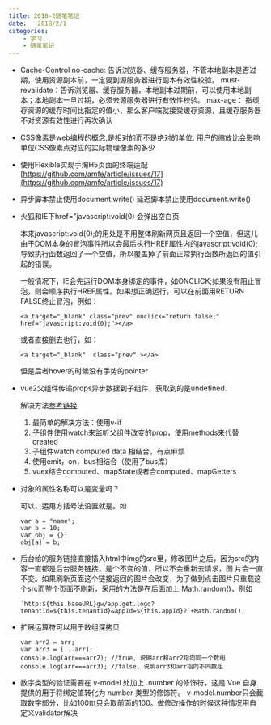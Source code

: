 ```yaml
---
title: 2018-2随笔笔记
date:   2018/2/1
categories: 
    - 学习 
    - 随笔笔记
---
```


* Cache-Control
    no-cache: 告诉浏览器、缓存服务器，不管本地副本是否过期，使用资源副本前，一定要到源服务器进行副本有效性校验。
    must-revalidate：告诉浏览器、缓存服务器，本地副本过期前，可以使用本地副本；本地副本一旦过期，必须去源服务器进行有效性校验。
    max-age： 指缓存资源的缓存时间比指定的值小，那么客户端就接受缓存资源，且缓存服务器不对资源有效性进行再次确认

* CSS像素是web编程的概念,是相对的而不是绝对的单位. 用户的缩放比会影响单位CSS像素点对应的实际物理像素的多少

* 使用Flexible实现手淘H5页面的终端适配
   [https://github.com/amfe/article/issues/17](https://github.com/amfe/article/issues/17)


* 异步脚本禁止使用document.write()
  延迟脚本禁止使用document.write()

* 火狐和IE下href="javascript:void(0) 会弹出空白页

    本来javascript:void(0);的用处是不用整体刷新网页且返回一个空值，但这儿由于DOM本身的冒泡事件所以会最后执行HREF属性内的javascript:void(0);导致执行函数返回了一个空值，所以覆盖掉了前面正常执行函数所返回的值引起的错误。

    一般情况下，IE会先运行DOM本身绑定的事件，如ONCLICK;如果没有阻止冒泡，则会顺序执行HREF属性。如果想正确运行，可以在前面用RETURN FALSE终止冒泡，例如：
    ```
    <a target="_blank" class="prev" onclick="return false;"   href="javascript:void(0);"></a>
    ```
    或者直接删去也行，如：
    ```
    <a target="_blank"  class="prev" ></a>
    ```
    但是后者hover的时候没有手势的pointer

* vue2父组件传递props异步数据到子组件，获取到的是undefined.

    解决方法[参考链接](http://www.jb51.net/article/117447.htm)

    1. 最简单的解决方法：使用v-if
    2. 子组件使用watch来监听父组件改变的prop，使用methods来代替created
    3. 子组件watch computed data 相结合，有点麻烦
    4. 使用emit，on，bus相结合（使用了bus库）
    5. vuex结合computed、mapState或者合computed、mapGetters

* 对象的属性名称可以是变量吗？

    可以，运用方括号法设置就是。如
    ```
    var a = "name";
    var b = 10;
    var obj = {};
    obj[a] = b;
    ```

* 后台给的服务链接直接插入html中img的src里，修改图片之后，因为src的内容一直都是后台服务链接，是个不变的值，所以不会重新去请求，图    片会一直不变。如果刷新页面这个链接返回的图片会改变，为了做到点击图片只重载这个src而整个页面不刷新，采用的方法是在后面加上          Math.random()，例如 
    ```
    `http:${this.baseURL}gw/app.get.logo?tenantId=${this.tenantId}&appId=${this.appId}?`+Math.random();
    ```

* 扩展运算符可以用于数组深拷贝
    ```
    var arr2 = arr;
    var arr3 = [...arr];
    console.log(arr===arr2); //true, 说明arr和arr2指向同一个数组
    console.log(arr===arr3); //false, 说明arr3和arr指向不同数组
    ```

* 数字类型的验证需要在 v-model 处加上 .number 的修饰符，这是 Vue 自身提供的用于将绑定值转化为 number 类型的修饰符。              v-model.number只会截取数字部分，比如100ttt只会取前面的100。做修改操作的时候这种情况用自定义validator解决
